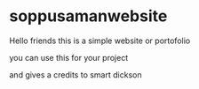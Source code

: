 # soppusamanwebsite
Hello friends this is a simple website or portofolio

you can use this for your project

and gives a credits to  smart dickson
